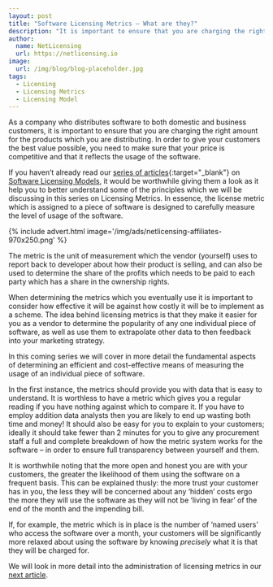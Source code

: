 ```yaml
---
layout: post
title: "Software Licensing Metrics – What are they?"
description: "It is important to ensure that you are charging the right amount for the products which you are distributing"
author:
  name: NetLicensing
  url: https://netlicensing.io
image:
  url: /img/blog/blog-placeholder.jpg
tags:
  - Licensing
  - Licensing Metrics
  - Licensing Model
---
```


As a company who distributes software to both domestic and business customers, it is important to ensure that you are charging the right amount for the products which you are distributing. In order to give your customers the best value possible, you need to make sure that your price is competitive and that it reflects the usage of the software.

If you haven’t already read our [series of articles](https://www.google.com/search?q=site%3Anetlicensing.io%20Software%20Licensing%20Models "Software Licensing Models"){:target="_blank"} on [Software Licensing Models](https://netlicensing.io/licensing-models/), it would be worthwhile giving them a look as it help you to better understand some of the principles which we will be discussing in this series on Licensing Metrics. In essence, the license metric which is assigned to a piece of software is designed to carefully measure the level of usage of the software.

{% include advert.html image='/img/ads/netlicensing-affiliates-970x250.png' %}

The metric is the unit of measurement which the vendor (yourself) uses to report back to developer about how their product is selling, and can also be used to determine the share of the profits which needs to be paid to each party which has a share in the ownership rights.

When determining the metrics which you eventually use it is important to consider how effective it will be against how costly it will be to implement as a scheme. The idea behind licensing metrics is that they make it easier for you as a vendor to determine the popularity of any one individual piece of software, as well as use them to extrapolate other data to then feedback into your marketing strategy.

In this coming series we will cover in more detail the fundamental aspects of determining an efficient and cost-effective means of measuring the usage of an individual piece of software.

In the first instance, the metrics should provide you with data that is easy to understand. It is worthless to have a metric which gives you a regular reading if you have nothing against which to compare it. If you have to employ addition data analysts then you are likely to end up wasting both time and money! It should also be easy for you to explain to your customers; ideally it should take fewer than 2 minutes for you to give any procurement staff a full and complete breakdown of how the metric system works for the software – in order to ensure full transparency between yourself and them.

It is worthwhile noting that the more open and honest you are with your customers, the greater the likelihood of them using the software on a frequent basis. This can be explained thusly: the more trust your customer has in you, the less they will be concerned about any ‘hidden’ costs ergo the more they will use the software as they will not be ‘living in fear’ of the end of the month and the impending bill.

If, for example, the metric which is in place is the number of ‘named users’ who access the software over a month, your customers will be significantly more relaxed about using the software by knowing _precisely_ what it is that they will be charged for.

We will look in more detail into the administration of licensing metrics in our [next article](/blog/2013/08/19/software-licensing-metrics-the-value-of-simplicity/ "Software Licensing Metrics – The Value of Simplicity").
